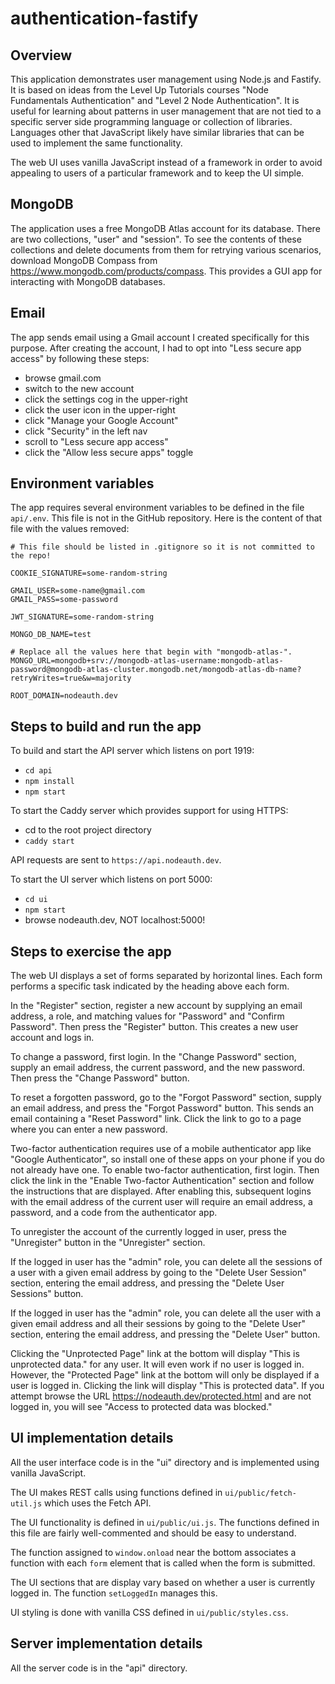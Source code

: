 # authentication-fastify

## Overview

This application demonstrates user management using Node.js and Fastify.
It is based on ideas from the Level Up Tutorials courses
"Node Fundamentals Authentication" and "Level 2 Node Authentication".
It is useful for learning about patterns in user management
that are not tied to a specific server side programming language
or collection of libraries.
Languages other that JavaScript likely have similar libraries
that can be used to implement the same functionality.

The web UI uses vanilla JavaScript instead of a framework
in order to avoid appealing to users of a particular framework
and to keep the UI simple.

## MongoDB

The application uses a free MongoDB Atlas account for its database.
There are two collections, "user" and "session".
To see the contents of these collections and delete documents from them
for retrying various scenarios, download MongoDB Compass from
<https://www.mongodb.com/products/compass>.
This provides a GUI app for interacting with MongoDB databases.

## Email

The app sends email using a Gmail account
I created specifically for this purpose.
After creating the account, I had to opt into
"Less secure app access" by following these steps:

- browse gmail.com
- switch to the new account
- click the settings cog in the upper-right
- click the user icon in the upper-right
- click "Manage your Google Account"
- click "Security" in the left nav
- scroll to "Less secure app access"
- click the "Allow less secure apps" toggle

## Environment variables

The app requires several environment variables
to be defined in the file `api/.env`.
This file is not in the GitHub repository.
Here is the content of that file with the values removed:

```text
# This file should be listed in .gitignore so it is not committed to the repo!

COOKIE_SIGNATURE=some-random-string

GMAIL_USER=some-name@gmail.com
GMAIL_PASS=some-password

JWT_SIGNATURE=some-random-string

MONGO_DB_NAME=test

# Replace all the values here that begin with "mongodb-atlas-".
MONGO_URL=mongodb+srv://mongodb-atlas-username:mongodb-atlas-password@mongodb-atlas-cluster.mongodb.net/mongodb-atlas-db-name?retryWrites=true&w=majority

ROOT_DOMAIN=nodeauth.dev
```

## Steps to build and run the app

To build and start the API server which listens on port 1919:

- `cd api`
- `npm install`
- `npm start`

To start the Caddy server which provides support for using HTTPS:

- cd to the root project directory
- `caddy start`

API requests are sent to `https://api.nodeauth.dev`.

To start the UI server which listens on port 5000:

- `cd ui`
- `npm start`
- browse nodeauth.dev, NOT localhost:5000!

## Steps to exercise the app

The web UI displays a set of forms separated by horizontal lines.
Each form performs a specific task indicated by the heading above each form.

In the "Register" section, register a new account by supplying
an email address, a role, and
matching values for "Password" and "Confirm Password".
Then press the "Register" button.
This creates a new user account and logs in.

To change a password, first login.
In the "Change Password" section, supply
an email address, the current password, and the new password.
Then press the "Change Password" button.

To reset a forgotten password,
go to the "Forgot Password" section, supply an email address,
and press the "Forgot Password" button.
This sends an email containing a "Reset Password" link.
Click the link to go to a page where you can enter a new password.

Two-factor authentication requires use of a mobile authenticator app
like "Google Authenticator", so install one of these apps on your phone
if you do not already have one.
To enable two-factor authentication, first login.
Then click the link in the "Enable Two-factor Authentication" section
and follow the instructions that are displayed.
After enabling this, subsequent logins
with the email address of the current user will require
an email address, a password, and a code from the authenticator app.

To unregister the account of the currently logged in user,
press the "Unregister" button in the "Unregister" section.

If the logged in user has the "admin" role,
you can delete all the sessions of a user with a given email address
by going to the "Delete User Session" section, entering the email address,
and pressing the "Delete User Sessions" button.

If the logged in user has the "admin" role,
you can delete all the user with a given email address and all their sessions
by going to the "Delete User" section, entering the email address,
and pressing the "Delete User" button.

Clicking the "Unprotected Page" link at the bottom
will display "This is unprotected data." for any user.
It will even work if no user is logged in.
However, the "Protected Page" link at the bottom
will only be displayed if a user is logged in.
Clicking the link will display "This is protected data".
If you attempt browse the URL <https://nodeauth.dev/protected.html>
and are not logged in, you will see "Access to protected data was blocked."

## UI implementation details

All the user interface code is in the "ui" directory
and is implemented using vanilla JavaScript.

The UI makes REST calls using functions defined in `ui/public/fetch-util.js`
which uses the Fetch API.

The UI functionality is defined in `ui/public/ui.js`.
The functions defined in this file are fairly well-commented
and should be easy to understand.

The function assigned to `window.onload` near the bottom
associates a function with each `form` element
that is called when the form is submitted.

The UI sections that are display vary based on
whether a user is currently logged in.
The function `setLoggedIn` manages this.

UI styling is done with vanilla CSS defined in `ui/public/styles.css`.

## Server implementation details

All the server code is in the "api" directory.
